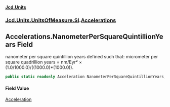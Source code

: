 #### [Jcd.Units](index.md 'index')
### [Jcd.Units.UnitsOfMeasure.SI](Jcd.Units.UnitsOfMeasure.SI.md 'Jcd.Units.UnitsOfMeasure.SI').[Accelerations](Accelerations.md 'Jcd.Units.UnitsOfMeasure.SI.Accelerations')

## Accelerations.NanometerPerSquareQuintillionYears Field

nanometer per square quintillion years defined such that: micrometer per square quadrillion years = nm/Eyr² ×  
(1.0/1000.0)/((1000.0)*(1000.0)).

```csharp
public static readonly Acceleration NanometerPerSquareQuintillionYears;
```

#### Field Value
[Acceleration](Acceleration.md 'Jcd.Units.UnitTypes.Acceleration')